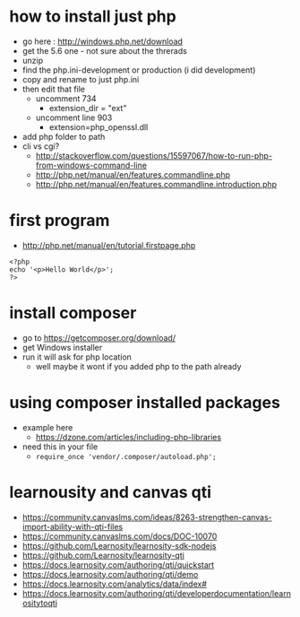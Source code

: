 # how to install just php
- go here : http://windows.php.net/download
- get the 5.6 one - not sure about the threrads
- unzip
- find the php.ini-development or production (i did development)
- copy and rename to just php.ini
- then edit that file
	- uncomment 734
		- extension_dir = "ext"
	- uncomment line 903
		- extension=php_openssl.dll
- add php folder to path
- cli vs cgi? 
	- http://stackoverflow.com/questions/15597067/how-to-run-php-from-windows-command-line
	- http://php.net/manual/en/features.commandline.php
	- http://php.net/manual/en/features.commandline.introduction.php

# first program
- http://php.net/manual/en/tutorial.firstpage.php
````
<?php 
echo '<p>Hello World</p>'; 
?> 
````

# install composer
- go to https://getcomposer.org/download/
- get Windows installer
- run it will ask for php location
	- well maybe it wont if you added php to the path already
# using composer installed packages
- example here
	- https://dzone.com/articles/including-php-libraries
- need this in your file
	- `require_once 'vendor/.composer/autoload.php';`
# learnousity and canvas qti
- https://community.canvaslms.com/ideas/8263-strengthen-canvas-import-ability-with-qti-files
- https://community.canvaslms.com/docs/DOC-10070
- https://github.com/Learnosity/learnosity-sdk-nodejs
- https://github.com/Learnosity/learnosity-qti
- https://docs.learnosity.com/authoring/qti/quickstart
- https://docs.learnosity.com/authoring/qti/demo
- https://docs.learnosity.com/analytics/data/index#
- https://docs.learnosity.com/authoring/qti/developerdocumentation/learnositytoqti